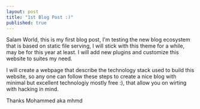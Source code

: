 ```yaml
---
layout: post
title: "1st Blog Post :)"
published: true
---
```



Salam World, this is my first blog post, I'm testing the new blog ecosystem that is based on static file serving, I will stick with this theme for a while, may be for this year at least. I will add new plugins and customize this website to suites my need.

I will create a webpage that describe the technology stack used to build this website, so any one can follow these steps to create a nice blog with minimal but excellent technologiy mostly free :), that allow you on wirting with hacking in mind.

Thanks
Mohammed aka mhmd

